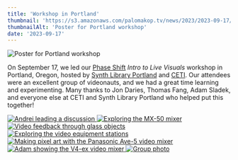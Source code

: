 ```yaml
---
title: 'Workshop in Portland'
thumbnail: 'https://s3.amazonaws.com/palomakop.tv/news/2023/2023-09-17/portland_workshop_poster.jpg'
thumbnailAlt: 'Poster for Portland workshop'
date: '2023-09-17'
---
```


<img alt="Poster for Portland workshop" loading="lazy" src="https://s3.amazonaws.com/palomakop.tv/news/2023/2023-09-17/portland_workshop_poster.jpg"/>
<p>
  On September 17, we led our <a href="https://phaseshift.zone" rel="noopener" target="_blank">Phase Shift</a> <i>Intro to Live Visuals</i> workshop in Portland, Oregon, hosted by <a href="https://synthlibraryportland.com/" rel="noopener" target="_blank">Synth Library Portland</a> and <a href="https://ceti.institute/" rel="noopener" target="_blank">CETI</a>. Our attendees were an excellent group of videonauts, and we had a great time learning and experimenting. Many thanks to Jon Daries, Thomas Fang, Adam Sladek, and everyone else at CETI and Synth Library Portland who helped put this together!
  </p>
<div class="photo-grid-2-columns lightbox" id="portland-workshop-lightbox">
<a href="https://s3.amazonaws.com/palomakop.tv/news/2023/2023-09-17/portland_workshop_1_2000px.jpg">
<img alt="Andrei leading a discussion" loading="lazy" src="https://s3.amazonaws.com/palomakop.tv/news/2023/2023-09-17/portland_workshop_1_720px.jpg"/>
</a>
<a href="https://s3.amazonaws.com/palomakop.tv/news/2023/2023-09-17/portland_workshop_2_2000px.jpg">
<img alt="Exploring the MX-50 mixer" loading="lazy" src="https://s3.amazonaws.com/palomakop.tv/news/2023/2023-09-17/portland_workshop_2_720px.jpg"/>
</a>
<a href="https://s3.amazonaws.com/palomakop.tv/news/2023/2023-09-17/portland_workshop_3_2000px.jpg">
<img alt="Video feedback through glass objects" loading="lazy" src="https://s3.amazonaws.com/palomakop.tv/news/2023/2023-09-17/portland_workshop_3_720px.jpg"/>
</a>
<a href="https://s3.amazonaws.com/palomakop.tv/news/2023/2023-09-17/portland_workshop_4_2000px.jpg">
<img alt="Exploring the video equipment stations" loading="lazy" src="https://s3.amazonaws.com/palomakop.tv/news/2023/2023-09-17/portland_workshop_4_720px.jpg"/>
</a>
<a href="https://s3.amazonaws.com/palomakop.tv/news/2023/2023-09-17/portland_workshop_5_2000px.jpg">
<img alt="Making pixel art with the Panasonic Ave-5 video mixer" loading="lazy" src="https://s3.amazonaws.com/palomakop.tv/news/2023/2023-09-17/portland_workshop_5_720px.jpg"/>
</a>
<a href="https://s3.amazonaws.com/palomakop.tv/news/2023/2023-09-17/portland_workshop_6_2000px.jpg">
<img alt="Adam showing the V4-ex video mixer" loading="lazy" src="https://s3.amazonaws.com/palomakop.tv/news/2023/2023-09-17/portland_workshop_6_720px.jpg"/>
</a>
<a class="full-width" href="https://s3.amazonaws.com/palomakop.tv/news/2023/2023-09-17/portland_workshop_7_2000px.jpg">
<img alt="Group photo" loading="lazy" src="https://s3.amazonaws.com/palomakop.tv/news/2023/2023-09-17/portland_workshop_7_1440px.jpg"/>
</a>
</div>
<script>
  var portland_workshop_lightbox = new SimpleLightbox({elements: '#portland-workshop-lightbox a'});
  </script>
